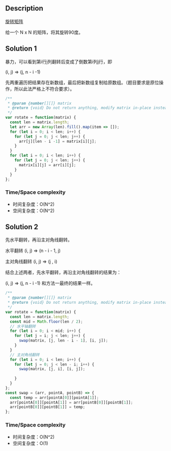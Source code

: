 ## Description

[旋转矩阵](https://leetcode-cn.com/problems/rotate-matrix-lcci/)

给一个 N x N 的矩阵，将其旋转90度。

## Solution 1

暴力，可以看到第i行j列翻转后变成了倒数第i列j行，即

(i, j) => (j, n - i -1)

先两重遍历把结果存在新数组，最后把新数组复制给原数组。（题目要求是原位操作，所以此法严格上不符合要求）。

```js
/**
 * @param {number[][]} matrix
 * @return {void} Do not return anything, modify matrix in-place instead.
 */
var rotate = function(matrix) {
  const len = matrix.length;
  let arr = new Array(len).fill().map(item => []);
  for (let i = 0; i < len; i++) {
    for (let j = 0; j < len; j++) {
      arr[j][len - i -1] = matrix[i][j];
    }
  }
  for (let i = 0; i < len; i++) {
    for (let j = 0; j < len; j++) {
      matrix[i][j] = arr[i][j];
    }
  }
};
```

### Time/Space complexity

- 时间复杂度：O(N^2)
- 空间复杂度：O(N^2)

## Solution 2

先水平翻转，再沿主对角线翻转。

水平翻转 (i, j) => (n - i - 1, j)

主对角线翻转 (i, j) => (j , i)

结合上述两者，先水平翻转，再沿主对角线翻转的结果为：

(i, j) => (j, n - i -1) 和方法一最终的结果一样。

```js
/**
 * @param {number[][]} matrix
 * @return {void} Do not return anything, modify matrix in-place instead.
 */
var rotate = function(matrix) {
  const len = matrix.length;
  const mid = Math.floor(len / 2);
  // 水平轴翻转
  for (let i = 0; i < mid; i++) {
    for (let j = i; j < len; j++) {
      swap(matrix, [j, len - i - 1], [i, j]);
    }
  }
  // 主对角线翻转
  for (let i = 0; i < len; i++) {
    for (let j = 0; j < len - i; i++) {
      swap(matrix, [j, i], [i, j]);
  
    }
  }
};
const swap = (arr, pointA, pointB) => {
  const temp = arr[pointA[0]][pointA[1]];
  arr[pointA[0]][pointA[1]] = arr[pointB[0]][pointB[1]];
  arr[pointB[0]][pointB[1]] = temp;
};
```

### Time/Space complexity

- 时间复杂度：O(N^2)
- 空间复杂度：O(1)
